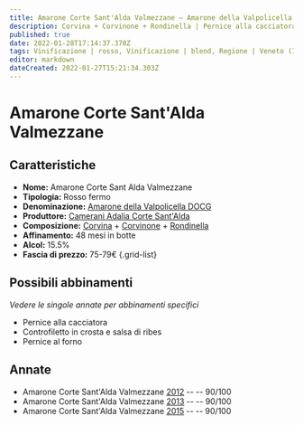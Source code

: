 ```yaml
---
title: Amarone Corte Sant'Alda Valmezzane – Amarone della Valpolicella DOCG – Camerani Adalia Corte Sant'Alda  – Veneto (IT) – 75-79€ – 4★
description: Corvina + Corvinone + Rondinella | Pernice alla cacciatora – Controfiletto in crosta e salsa di ribes – Pernice al forno
published: true
date: 2022-01-28T17:14:37.370Z
tags: Vinificazione | rosso, Vinificazione | blend, Regione | Veneto (IT), Vinificazione | fermo, Valutazioni | 4 stelle, Prezzi | 75-79€, Vitigni | Corvina, Vitigni | Rondinella, Vitigni | Corvinone, Alimento | pernice, Aromatizzazione | alla cacciatora, Alimento | manzo, Aromatizzazione | in crosta, Aromatizzazione | al ribes, Cottura | al forno 
editor: markdown
dateCreated: 2022-01-27T15:21:34.303Z
---
```


# Amarone Corte Sant'Alda Valmezzane

## Caratteristiche
- **Nome:** <span class="nome">Amarone Corte Sant Alda Valmezzane</span>
- **Tipologia:** Rosso fermo
- **Denominazione:** <span class="denominazione">[Amarone della Valpolicella DOCG](/denominazioni/Italia/Veneto/DOCG/Amarone-della-Valpolicella)</span> 
- **Produttore:** <span class="cantina">[Camerani Adalia Corte Sant'Alda](/produttori/Italia/Veneto/Camerani-Adalia-Corte-Sant-Alda)</span> 
- **Composizione:** [Corvina](/vitigni/Italia/bacca-nera/corvina) + [Corvinone](/vitigni/Italia/bacca-nera/corvinone) + [Rondinella](/vitigni/Italia/bacca-nera/rondinella) 
- **Affinamento:** 48 mesi in botte
- **Alcol:** 15.5%
- **Fascia di prezzo:** 75-79€
{.grid-list}

## Possibili abbinamenti
*Vedere le singole annate per abbinamenti specifici*

- Pernice alla cacciatora 
- Controfiletto in crosta e salsa di ribes
- Pernice al forno

## Annate
- Amarone Corte Sant'Alda Valmezzane [2012](vini/Italia/Veneto/Ca-Rugate/Amarone-Corte-Sant-Alda-Valmezzane/2012) -- <span class="star-4"></span> -- 90/100
- Amarone Corte Sant'Alda Valmezzane [2013](vini/Italia/Veneto/Ca-Rugate/Amarone-Corte-Sant-Alda-Valmezzane/2013) -- <span class="star-4"></span> -- 90/100
- Amarone Corte Sant'Alda Valmezzane [2015](vini/Italia/Veneto/Ca-Rugate/Amarone-Corte-Sant-Alda-Valmezzane/2015) -- <span class="star-4"></span> -- 90/100